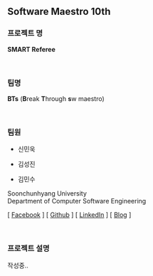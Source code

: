 ## Software Maestro 10th

### 프로젝트 명
**SMART Referee**

<br/>

### 팀명
**BTs** (**B**reak **T**hrough **s**w maestro)

<br/>

### 팀원
- 신민욱

- 김성진

- 김민수

Soonchunhyang University<br/>
Department of Computer Software Engineering<br/>

[ [Facebook](https://www.facebook.com/profile.php?id=100003769223078) ] [ [Github](https://github.com/alstn2468) ] [ [LinkedIn](https://www.linkedin.com/in/minsu-kim-336289160/) ] [ [Blog](https://alstn2468.github.io/) ]<br/>

<br/>

### 프로젝트 설명
작성중..
